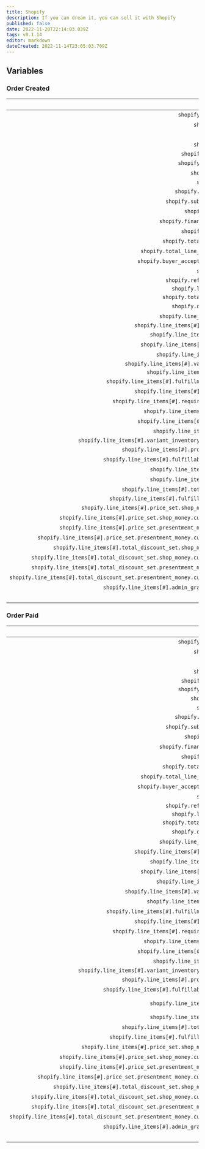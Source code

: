 ```yaml
---
title: Shopify
description: If you can dream it, you can sell it with Shopify
published: false
date: 2022-11-20T22:14:03.039Z
tags: v0.1.14
editor: markdown
dateCreated: 2022-11-14T23:05:03.709Z
---
```


## Variables
### Order Created
Name | Description
----:|:------------
`shopify.created_at`| The time the order was paid.
`shopify.event` | orders/paid
`shopify.id` | The shopify id.
`shopify.email` | The email of the customer e.g. `jon@doe.ca`.
`shopify.closed_at` | 
`shopify.updated_at` | 11/15/2022 12:21:46 AM
`shopify.number` | 234
`shopify.note` | 
`shopify.total_price` | 254.98
`shopify.subtotal_price` | 244.98
`shopify.currency` | EUR
`shopify.financial_status` | voided
`shopify.confirmed` | False
`shopify.total_discounts` | 5.00
`shopify.total_line_items_price` | 249.98
`shopify.buyer_accepts_marketing` | True
`shopify.name` | #9999
`shopify.referring_site` | 
`shopify.landing_site` | 
`shopify.total_price_usd` | 
`shopify.order_number` | 1234
`shopify.line_items[#].id` | 487817672276298560
`shopify.line_items[#].variant_id` | 
`shopify.line_items[#].title` | Aviator sunglasses
`shopify.line_items[#].quantity` | 1
`shopify.line_items[#].sku` | SKU2006-001
`shopify.line_items[#].variant_title` | 
`shopify.line_items[#].vendor` | 
`shopify.line_items[#].fulfillment_service` | manual
`shopify.line_items[#].product_id` | 788032119674292900
`shopify.line_items[#].requires_shipping` | True
`shopify.line_items[#].taxable` | True
`shopify.line_items[#].gift_card` | False
`shopify.line_items[#].name` | Aviator sunglasses
`shopify.line_items[#].variant_inventory_management` | 
`shopify.line_items[#].product_exists` | True
`shopify.line_items[#].fulfillable_quantity` | 1
`shopify.line_items[#].grams` | 100
`shopify.line_items[#].price` | 89.99
`shopify.line_items[#].total_discount` | 0.00
`shopify.line_items[#].fulfillment_status` | 
`shopify.line_items[#].price_set.shop_money.amount` | 89.99
`shopify.line_items[#].price_set.shop_money.currency_code` | EUR
`shopify.line_items[#].price_set.presentment_money.amount` | 89.99
`shopify.line_items[#].price_set.presentment_money.currency_code` | EUR
`shopify.line_items[#].total_discount_set.shop_money.amount` | 0.00
`shopify.line_items[#].total_discount_set.shop_money.currency_code` | EUR
`shopify.line_items[#].total_discount_set.presentment_money.amount` | 0.00
`shopify.line_items[#].total_discount_set.presentment_money.currency_code` | EUR
`shopify.line_items[#].admin_graphql_api_id` | gid://shopify/LineItem/487817672276298554
`_json` | The variables in JSON for C# usage.

### Order Paid
Name | Description
----:|:------------
`shopify.created_at`| The time the order was paid.
`shopify.event` | orders/paid
`shopify.id` | The shopify id.
`shopify.email` | The email of the customer e.g. `jon@doe.ca`.
`shopify.closed_at` |
`shopify.updated_at` |
`shopify.number` | 234
`shopify.note` | 
`shopify.total_price` | 254.98
`shopify.subtotal_price` | 244.98
`shopify.currency` | The 3 letter currency e.g. `EUR`.
`shopify.financial_status` | voided
`shopify.confirmed` | The confirmed status `True`/`False`.
`shopify.total_discounts` | The total amount of discount e.g. `5.00`.
`shopify.total_line_items_price` | The total price e.g. `249.98`.
`shopify.buyer_accepts_marketing` | If the customer accepts marketing `True`/`False`.
`shopify.name` | #9999
`shopify.referring_site` | 
`shopify.landing_site` | 
`shopify.total_price_usd` | 
`shopify.order_number` | The order number.
`shopify.line_items[#].id` | The item id.
`shopify.line_items[#].variant_id` | The item variant id.
`shopify.line_items[#].title` | The item's title e.g. `Aviator sunglasses`.
`shopify.line_items[#].quantity` | The quantity of this item.
`shopify.line_items[#].sku` | The stock keeping unit e.g. `SKU2006-001`.
`shopify.line_items[#].variant_title` | The item variant title.
`shopify.line_items[#].vendor` | The seller of this item.
`shopify.line_items[#].fulfillment_service` | The fulfillment service e.g. `manual`.
`shopify.line_items[#].product_id` | The product's id of this item.
`shopify.line_items[#].requires_shipping` | If this item requires shipping `True`/`False`.
`shopify.line_items[#].taxable` | If this item is taxable `True`/`False`.
`shopify.line_items[#].gift_card` | If this item is a gift card.
`shopify.line_items[#].name` | The item's name e.g. `Aviator sunglasses`.
`shopify.line_items[#].variant_inventory_management` | 
`shopify.line_items[#].product_exists` | If the products exist `True`/`False`.
`shopify.line_items[#].fulfillable_quantity` | The quantity left of this item.
`shopify.line_items[#].grams` | The amount of metric grams in this item e.g. `100`.
`shopify.line_items[#].price` | The price of this item e.g. `89.99`.
`shopify.line_items[#].total_discount` | The total discount on this item e.g. `0.00`.
`shopify.line_items[#].fulfillment_status` | The fulfillment status of this item.
`shopify.line_items[#].price_set.shop_money.amount` | 89.99
`shopify.line_items[#].price_set.shop_money.currency_code` | EUR
`shopify.line_items[#].price_set.presentment_money.amount` | 89.99
`shopify.line_items[#].price_set.presentment_money.currency_code` | EUR
`shopify.line_items[#].total_discount_set.shop_money.amount` | 0.00
`shopify.line_items[#].total_discount_set.shop_money.currency_code` | EUR
`shopify.line_items[#].total_discount_set.presentment_money.amount` | 0.00
`shopify.line_items[#].total_discount_set.presentment_money.currency_code` | EUR
`shopify.line_items[#].admin_graphql_api_id` | gid://shopify/LineItem/487817672276298554
`_json` | The variables in JSON for C# usage.